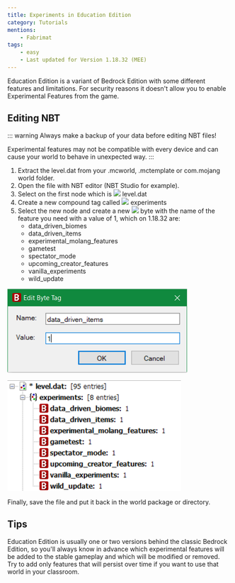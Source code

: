 ```yaml
---
title: Experiments in Education Edition
category: Tutorials
mentions:
    - Fabrimat
tags:
    - easy
    - Last updated for Version 1.18.32 (MEE)
---
```


[structure]: /assets/images/nbt/structure.png
[int]: /assets/images/nbt/int.png
[list]: /assets/images/nbt/list.png
[compound]: /assets/images/nbt/compound.png
[string]: /assets/images/nbt/string.png
[byte]: /assets/images/nbt/byte.png

Education Edition is a variant of Bedrock Edition with some different features and limitations.
For security reasons it doesn't allow you to enable Experimental Features from the game.

## Editing NBT

::: warning
Always make a backup of your data before editing NBT files!

Experimental features may not be compatible with every device and can cause your world to behave in unexpected way.
:::

1. Extract the level.dat from your .mcworld, .mctemplate or com.mojang world folder.
2. Open the file with NBT editor (NBT Studio for example).
3. Select on the first node which is ![][structure] level.dat
4. Create a new compound tag called ![][compound] experiments
5. Select the new node and create a new ![][byte] byte with the name of the feature you need with a value of 1, which on 1.18.32 are:
    - data_driven_biomes
    - data_driven_items
    - experimental_molang_features
    - gametest
    - spectator_mode
    - upcoming_creator_features
    - vanilla_experiments
    - wild_update

![](/assets/images/nbt/experiments-education-edition/byte-add.png)

![](/assets/images/nbt/experiments-education-edition/experiments-file.png)

Finally, save the file and put it back in the world package or directory.

## Tips
Education Edition is usually one or two versions behind the classic Bedrock Edition, so you'll always know in advance which experimental features will be added to the stable gameplay and which will be modified or removed.
Try to add only features that will persist over time if you want to use that world in your classroom.
